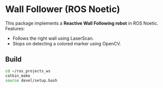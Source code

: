 # Wall Follower (ROS Noetic)

This package implements a **Reactive Wall Following robot** in ROS Noetic.  
Features:
- Follows the right wall using LaserScan.
- Stops on detecting a colored marker using OpenCV.

## Build
```bash
cd ~/ros_projects_ws
catkin_make
source devel/setup.bash
